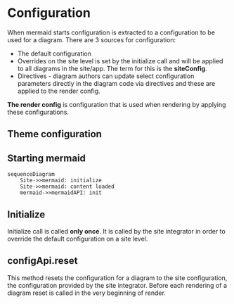 # Configuration

When mermaid starts configuration is extracted to a configuration to be used for a diagram. There are 3 sources for configuration:

* The default configuration
* Overrides on the site level is set by the initialize call and will be applied to all diagrams in the site/app. The term for this is the **siteConfig**.
* Directives - diagram authors can update select configuration parameters directly in the diagram code via directives and these are applied to the render config.

**The render config** is configuration that is used when rendering by applying these configurations.

## Theme configuration

## Starting mermaid

```mermaid
sequenceDiagram
	Site->>mermaid: initialize
	Site->>mermaid: content loaded
	mermaid->>mermaidAPI: init
```

## Initialize

Initialize call is called **only once**. It is called by the site integrator in order to override the default configuration on a site level.

## configApi.reset

This method resets the configuration for a diagram to the site configuration, the configuration provided by the site integrator. Before each rendering of a diagram reset is called in the very beginning of render.
